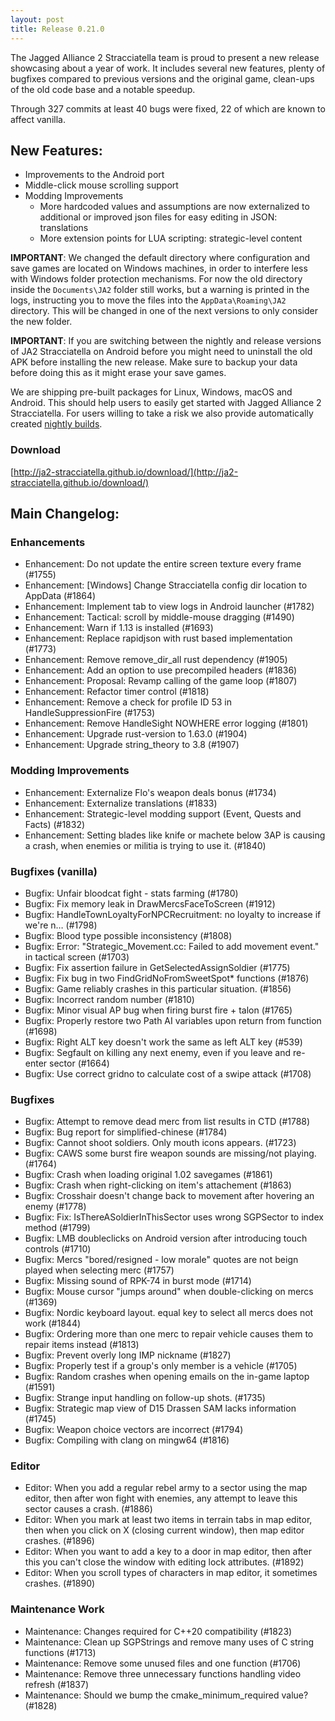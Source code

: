 ```yaml
---
layout: post
title: Release 0.21.0
---
```


The Jagged Alliance 2 Stracciatella team is proud to present a new release showcasing about a year of work. It includes several new features, plenty of bugfixes
compared to previous versions and the original game, clean-ups of the old code base and a notable speedup. 

Through 327 commits at least 40 bugs were fixed, 22 of which are known to affect vanilla.

## New Features:
  - Improvements to the Android port
  - Middle-click mouse scrolling support
  - Modding Improvements
    - More hardcoded values and assumptions are now externalized to additional or improved json files for easy editing in JSON: translations
    - More extension points for LUA scripting: strategic-level content

**IMPORTANT**: We changed the default directory where configuration and save games are located on Windows machines, in order to interfere less with Windows folder protection mechanisms. For now the old directory inside the `Documents\JA2` folder still works, but a warning is printed in the logs, instructing you to move the files into the `AppData\Roaming\JA2` directory. This will be changed in one of the next versions to only consider the new folder.

**IMPORTANT**: If you are switching between the nightly and release versions of JA2 Stracciatella on Android before you might need to uninstall the old APK before installing the new release. Make sure to backup your data before doing this as it might erase your save games.

We are shipping pre-built packages for Linux, Windows, macOS and Android. This should help users to easily get started with Jagged Alliance 2 Stracciatella. For users willing to take a risk we also provide automatically created [nightly builds](https://storage.googleapis.com/ja2-builds/index.html#nightlies/).

### Download

[http://ja2-stracciatella.github.io/download/](http://ja2-stracciatella.github.io/download/)

## Main Changelog:

### Enhancements

- Enhancement: Do not update the entire screen texture every frame (#1755)
- Enhancement: [Windows] Change Stracciatella config dir location to AppData (#1864)
- Enhancement: Implement tab to view logs in Android launcher (#1782)
- Enhancement: Tactical: scroll by middle-mouse dragging (#1490)
- Enhancement: Warn if 1.13 is installed (#1693)
- Enhancement: Replace rapidjson with rust based implementation (#1773)
- Enhancement: Remove remove_dir_all rust dependency (#1905)
- Enhancement: Add an option to use precompiled headers (#1836)
- Enhancement: Proposal: Revamp calling of the game loop (#1807)
- Enhancement: Refactor timer control (#1818)
- Enhancement: Remove a check for profile ID 53 in HandleSuppressionFire (#1753)
- Enhancement: Remove HandleSight NOWHERE error logging (#1801)
- Enhancement: Upgrade rust-version to 1.63.0 (#1904)
- Enhancement: Upgrade string_theory to 3.8 (#1907)

### Modding Improvements

- Enhancement: Externalize Flo's weapon deals bonus (#1734)
- Enhancement: Externalize translations (#1833)
- Enhancement: Strategic-level modding support (Event, Quests and Facts) (#1832)
- Enhancement: Setting blades like knife or machete below 3AP is causing a crash, when enemies or militia is trying to use it. (#1840)

### Bugfixes (vanilla)

- Bugfix: Unfair bloodcat fight - stats farming (#1780)
- Bugfix: Fix memory leak in DrawMercsFaceToScreen (#1912)
- Bugfix: HandleTownLoyaltyForNPCRecruitment: no loyalty to increase if we're n… (#1798)
- Bugfix: Blood type possible inconsistency (#1808)
- Bugfix: Error: "Strategic_Movement.cc: Failed to add movement event." in tactical screen (#1703)
- Bugfix: Fix assertion failure in GetSelectedAssignSoldier (#1775)
- Bugfix: Fix bug in two FindGridNoFromSweetSpot* functions (#1876)
- Bugfix: Game reliably crashes in this particular situation. (#1856)
- Bugfix: Incorrect random number (#1810)
- Bugfix: Minor visual AP bug when firing burst fire + talon (#1765)
- Bugfix: Properly restore two Path AI variables upon return from function (#1698)
- Bugfix: Right ALT key doesn't work the same as left ALT key (#539)
- Bugfix: Segfault on killing any next enemy, even if you leave and re-enter sector (#1664)
- Bugfix: Use correct gridno to calculate cost of a swipe attack (#1708)

### Bugfixes

- Bugfix: Attempt to remove dead merc from list results in CTD (#1788)
- Bugfix: Bug report for simplified-chinese (#1784)
- Bugfix: Cannot shoot soldiers. Only mouth icons appears. (#1723)
- Bugfix: CAWS some burst fire weapon sounds are missing/not playing. (#1764)
- Bugfix: Crash when loading original 1.02 savegames (#1861)
- Bugfix: Crash when right-clicking on item's attachement (#1863)
- Bugfix: Crosshair doesn't change back to movement after hovering an enemy (#1778)
- Bugfix: Fix: IsThereASoldierInThisSector uses wrong SGPSector to index method (#1799)
- Bugfix: LMB doubleclicks on Android version after introducing touch controls (#1710)
- Bugfix: Mercs "bored/resigned - low morale" quotes are not beign played when selecting merc  (#1757)
- Bugfix: Missing sound of RPK-74 in burst mode (#1714)
- Bugfix: Mouse cursor "jumps around" when double-clicking on mercs (#1369)
- Bugfix: Nordic keyboard layout. equal key to select all mercs does not work (#1844)
- Bugfix: Ordering more than one merc to repair vehicle causes them to repair items instead (#1813)
- Bugfix: Prevent overly long IMP nickname (#1827)
- Bugfix: Properly test if a group's only member is a vehicle (#1705)
- Bugfix: Random crashes when opening emails on the in-game laptop (#1591)
- Bugfix: Strange input handling on follow-up shots. (#1735)
- Bugfix: Strategic map view of D15 Drassen SAM lacks information (#1745)
- Bugfix: Weapon choice vectors are incorrect (#1794)
- Bugfix: Compiling with clang on mingw64 (#1816)

### Editor

- Editor: When you add a regular rebel army to a sector using the map editor, then after won fight with enemies, any attempt to leave this sector causes a crash. (#1886)
- Editor: When you mark at least two items in terrain tabs in map editor, then when you click on X (closing current window), then map editor crashes. (#1896)
- Editor: When you want to add a key to a door in map editor, then after this you can't close the window with editing lock attributes. (#1892)
- Editor: When you scroll types of characters in map editor, it sometimes crashes. (#1890)

### Maintenance Work

- Maintenance: Changes required for C++20 compatibility (#1823)
- Maintenance: Clean up SGPStrings and remove many uses of C string functions (#1713)
- Maintenance: Remove some unused files and one function (#1706)
- Maintenance: Remove three unnecessary functions handling video refresh (#1837)
- Maintenance: Should we bump the cmake_minimum_required value? (#1828)
